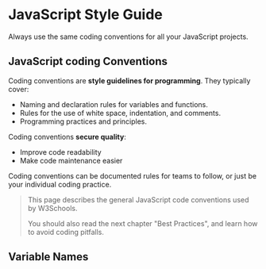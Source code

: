 # JavaScript Style Guide

Always use the same coding conventions for all your JavaScript projects.

## JavaScript coding Conventions

Coding conventions are **style guidelines for programming**. They typically cover:

* Naming and declaration rules for variables and functions.
* Rules for the use of white space, indentation, and comments.
* Programming practices and principles.

Coding conventions **secure quality**:

* Improve code readability
* Make code maintenance easier

Coding conventions can be documented rules for teams to follow, or just be your individual coding practice.

> This page describes the general JavaScript code conventions used by W3Schools.
> 
> You should also read the next chapter "Best Practices", and learn how to avoid coding pitfalls.

## Variable Names